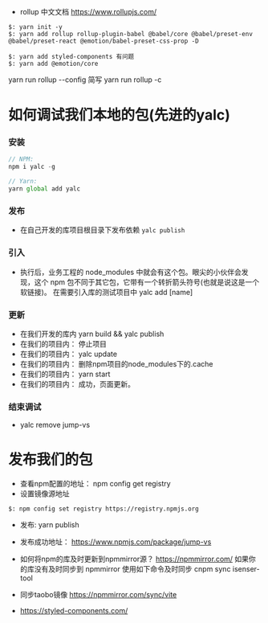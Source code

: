 


- rollup 中文文档
https://www.rollupjs.com/
```
$: yarn init -y
$: yarn add rollup rollup-plugin-babel @babel/core @babel/preset-env @babel/preset-react @emotion/babel-preset-css-prop -D
```

```
$: yarn add styled-components 有问题
$: yarn add @emotion/core
```


yarn run rollup --config 简写 yarn run rollup -c


# 如何调试我们本地的包(先进的yalc)
### 安装
```javascript
// NPM:
npm i yalc -g

// Yarn:
yarn global add yalc
```

### 发布

- 在自己开发的库项目根目录下发布依赖
`yalc publish`

### 引入
- 执行后，业务工程的 node_modules 中就会有这个包。眼尖的小伙伴会发现，这个 npm 包不同于其它包，它带有一个转折箭头符号(也就是说这是一个软链接)。
在需要引入库的测试项目中
yalc add [name]

### 更新
- 在我们开发的库内 yarn build &&  yalc publish
- 在我们的项目内： 停止项目 
- 在我们的项目内： yalc update
- 在我们的项目内： 删除npm项目的node_modules下的.cache
- 在我们的项目内： yarn start
- 在我们的项目内： 成功，页面更新。

### 结束调试
- yalc remove jump-vs


# 发布我们的包

- 查看npm配置的地址： npm config get registry
- 设置镜像源地址
```
$: npm config set registry https://registry.npmjs.org
```

- 发布: yarn publish

- 发布成功地址： https://www.npmjs.com/package/jump-vs

- 如何将npm的库及时更新到npmmirror源？
  https://npmmirror.com/
如果你的库没有及时同步到 npmmirror 使用如下命令及时同步
cnpm sync isenser-tool


- 同步taobo镜像
https://npmmirror.com/sync/vite 





- https://styled-components.com/